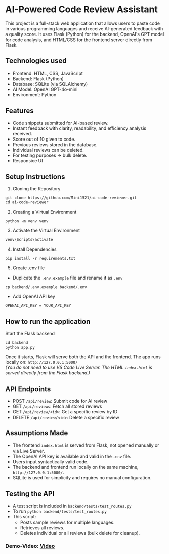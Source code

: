 # AI-Powered Code Review Assistant
This project is a full-stack web application that allows users to paste code in various programming languages and receive AI-generated feedback with a quality score. 
It uses Flask (Python) for the backend, OpenAI's GPT model for code analysis, and HTML/CSS for the frontend server directly from Flask.

## Technologies used
- Frontend: HTML, CSS, JavaScript
- Backend: Flask (Python)
- Database: SQLite (via SQLAlchemy)
- AI Model: OpenAI GPT-4o-mini
- Environment: Python

## Features
- Code snippets submitted for AI-based review.
- Instant feedback with clarity, readability, and efficiency analysis received.
- Score out of 10 given to code.
- Previous reviews stored in the database.
- Individual reviews can be deleted.
- For testing purposes -> bulk delete.
- Responsice UI

## Setup Instructions
1. Cloning the Repository
```
git clone https://github.com/Mini1521/ai-code-reviewer.git
cd ai-code-reviewer
```
2. Creating a Virtual Environment
``` 
python -m venv venv 
```
3. Activate the Virtual Environment
```
venv\Scripts\activate 
```
4. Install Dependencies
``` 
pip install -r requirements.txt 
```
5. Create .env file 
- Duplicate the `.env.example` file and rename it as `.env`
```
cp backend/.env.example backend/.env
```
- Add OpenAI API key
```
OPENAI_API_KEY = YOUR_API_KEY
```

## How to run the application
Start the Flask backend
```
cd backend 
python app.py
```
Once it starts, Flask will serve both the API and the frontend. The app runs locally on: `http://127.0.0.1:5000/` \
*(You do not need to use VS Code Live Server. The HTML `index.html` is served directly from the Flask backend.)*

## API Endpoints
- POST `/api/review`: Submit code for AI review
- GET `/api/reviews`: Fetch all stored reviews
- GET `/api/review/<id>`: Get a specific review by ID
- DELETE `/api/review/<id>`: Delete a specific review

## Assumptions Made
- The frontend `index.html` is served from Flask, not opened manually or via Live Server.
- The OpenAI API key is available and valid in the `.env` file.
- Users input syntactically valid code.
- The backend and frontend run locally on the same machine, `http://127.0.0.1:5000/`.
- SQLite is used for simplicity and requires no manual configuration.

## Testing the API
- A test script is included in `backend/tests/test_routes.py`
- To run `python backend/tests/test_routes.py`
- This script:
  - Posts sample reviews for multiple languages.
  - Retrieves all reviews.
  - Deletes individual or all reviews (bulk delete for cleanup).

### Demo-Video: [Video](https://drive.google.com/file/d/1TpNmQ9iapP28IOoDHJWETkq1JQrwNVEs/view?usp=sharing)

